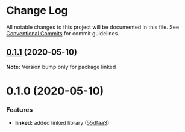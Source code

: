 # Change Log

All notable changes to this project will be documented in this file.
See [Conventional Commits](https://conventionalcommits.org) for commit guidelines.

## [0.1.1](https://github.com/vgrados2/angular-mono/compare/linked@0.1.0...linked@0.1.1) (2020-05-10)

**Note:** Version bump only for package linked





# 0.1.0 (2020-05-10)


### Features

* **linked:** added linked library ([55dfaa3](https://github.com/vgrados2/angular-mono/commit/55dfaa3))
